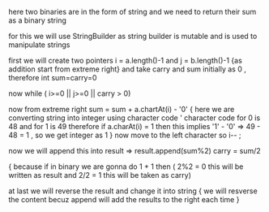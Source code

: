 here two binaries are in the form of string and we need to return their sum as a binary string 

for this we will use StringBuilder as string builder is mutable and is used to manipulate strings 

first we will create two pointers i = a.length()-1 and j = b.length()-1 {as addition start from extreme right}
and take carry and sum initially as 0 , therefore int sum=carry=0

now while ( i>=0 || j>=0 || carry > 0)

now from extreme right sum = sum + a.chartAt(i) - '0' { here we are converting string into integer using character code '
character code for 0 is 48 and for 1 is 49 therefore if a.charAt(i) = 1 then this implies '1' - '0' => 49 - 48 = 1 , so we get integer as 1 }
now move to the left character so i-- ;

now we will append this into result => result.append(sum%2)
carry = sum/2

{ because if in binary we are gonna do 1 + 1 then ( 2%2 = 0 this will be written as result and 2/2 = 1 this will be taken as carry)

at last we will reverse the result and change it into string { we will resverse the content becuz append will add the results to the right each time }
